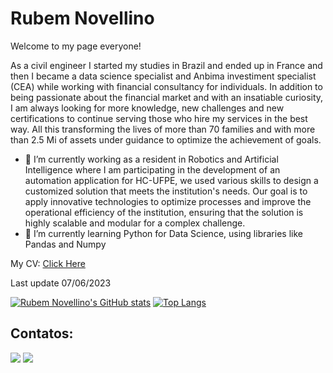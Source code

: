 # Rubem Novellino

Welcome to my page everyone!

As a civil engineer I started my studies in Brazil and ended up in France and then I became a data science specialist and Anbima investiment specialist (CEA) while working with financial consultancy for individuals.
In addition to being passionate about the financial market and with an insatiable curiosity, I am always looking for more knowledge, new challenges and new certifications to continue serving those who hire my services in the best way.
All this transforming the lives of more than 70 families and with more than 2.5 Mi of assets under guidance to optimize the achievement of goals.

- 🔭 I’m currently working as a resident in Robotics and Artificial Intelligence where I am participating in the development of an automation application for HC-UFPE, we used various skills to design a customized solution that meets the institution's needs. Our goal is to apply innovative technologies to optimize processes and improve the operational efficiency of the institution, ensuring that the solution is highly scalable and modular for a complex challenge. 
- 🌱 I’m currently learning Python for Data Science, using libraries like Pandas and Numpy

My CV: [Click Here](https://github.com/rubemmnf/rubemmnf/blob/main/CurriculumVitae-RubemMoraisNovellinoFerraz.pdf)

Last update 07/06/2023

[![Rubem Novellino's GitHub stats](https://github-readme-stats.vercel.app/api?username=rubemmnf&count_private=true&show_icons=true&theme=dracula)](https://github.com/rubemmnf/github-readme-stats)
[![Top Langs](https://github-readme-stats.vercel.app/api/top-langs/?username=rubemmnf&layout=compact&theme=dracula)](https://github.com/rubemmnf/github-readme-stats)

## Contatos:
<div>
<a href = "mailto:rubemmnf@gmail.com"><img src="https://img.shields.io/badge/Gmail-D14836?style=for-the-badge&logo=gmail&logoColor=white" target="_blank"></a>
<a href="https://www.linkedin.com/in/rubemnovellino/" target="_blank"><img src="https://img.shields.io/badge/-LinkedIn-%230077B5?style=for-the-badge&logo=linkedin&logoColor=white" target="_blank"></a>   
</div>

<!--
**rubemmnf/rubemmnf** is a ✨ _special_ ✨ repository because its `README.md` (this file) appears on your GitHub profile.

Here are some ideas to get you started:

- 🔭 I’m currently working on ...
- 🌱 I’m currently learning ...
- 👯 I’m looking to collaborate on ...
- 🤔 I’m looking for help with ...
- 💬 Ask me about ...
- 📫 How to reach me: ...
- 😄 Pronouns: ...
- ⚡ Fun fact: ...
-->
